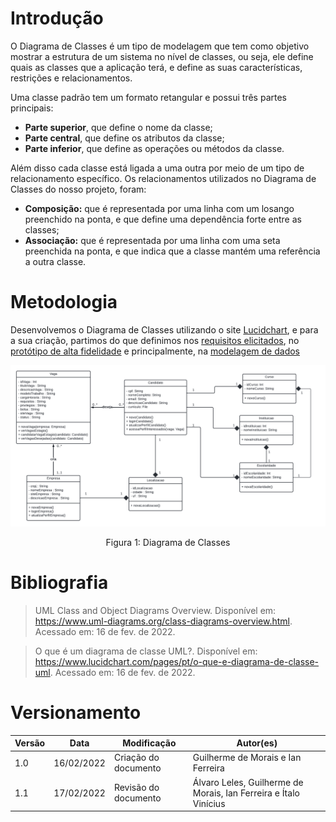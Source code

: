 # Introdução

O Diagrama de Classes é um tipo de modelagem que tem como objetivo mostrar a estrutura de um sistema no nível de classes, ou seja, ele define quais as classes que a aplicação terá, e define as suas características, restrições e relacionamentos.

Uma classe padrão tem um formato retangular e possui três partes principais:

- **Parte superior**, que define o nome da classe;
- **Parte central**, que define os atributos da classe;
- **Parte inferior**, que define as operações ou métodos da classe.

Além disso cada classe está ligada a uma outra por meio de um tipo de relacionamento específico. Os relacionamentos utilizados no Diagrama de Classes do nosso projeto, foram:

- **Composição:** que é representada por uma linha com um losango preenchido na ponta, e que define uma dependência forte entre as classes;
- **Associação:** que é representada por uma linha com uma seta preenchida na ponta, e que indica que a classe mantém uma referência a outra classe.

# Metodologia

Desenvolvemos o Diagrama de Classes utilizando o site <a href="https://www.lucidchart.com/pages/" target="_blank">Lucidchart</a>, e para a sua criação, partimos do que definimos nos [requisitos elicitados](../../Base/PNOAE/Requisitos/Rastreabilidade/MatrizRastreabilidade.md), no [protótipo de alta fidelidade](../../Base/PNOAE/DesignSprint/Prototipacao/PrototipoAltaFidelidade.md) e principalmente, na [modelagem de dados](../IE/ModelagemDeDados.md)

[![Login](../../assets/Modelagem/DiagramaDeClasses/DiagramaDeClasses.png)](../../assets/Modelagem/DiagramaDeClasses/DiagramaDeClasses.png)
<center>Figura 1: Diagrama de Classes</center>

# Bibliografia

>UML Class and Object Diagrams Overview. Disponível em: <https://www.uml-diagrams.org/class-diagrams-overview.html>. Acessado em: 16 de fev. de 2022.

>O que é um diagrama de classe UML?. Disponível em: <https://www.lucidchart.com/pages/pt/o-que-e-diagrama-de-classe-uml>. Acessado em: 16 de fev. de 2022.

# Versionamento

Versão | Data | Modificação | Autor(es) |
|--|--|--|--|
| 1.0 | 16/02/2022 |Criação do documento | Guilherme de Morais e Ian Ferreira |
| 1.1 | 17/02/2022 |Revisão do documento | Álvaro Leles, Guilherme de Morais, Ian Ferreira e Ítalo Vinícius |






